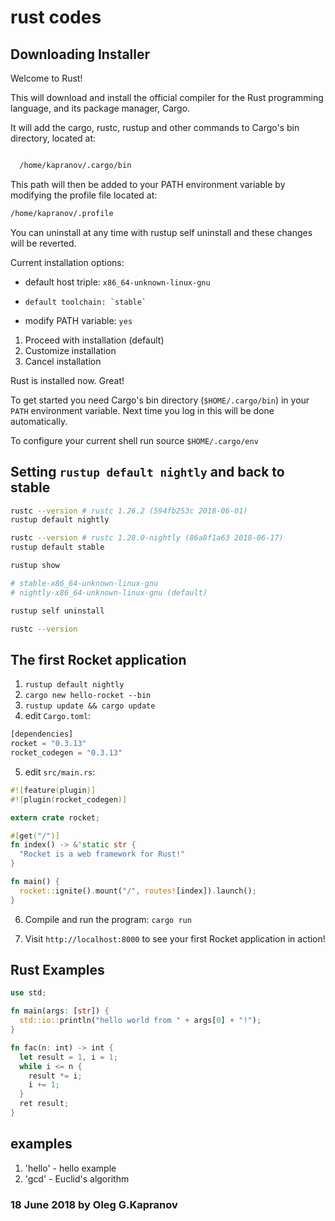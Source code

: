 # rust codes

## Downloading Installer

Welcome to Rust!

This will download and install the official compiler for the Rust programming
language, and its package manager, Cargo.

It will add the cargo, rustc, rustup and other commands to Cargo's bin
directory, located at:

```bash

  /home/kapranov/.cargo/bin
```

This path will then be added to your PATH environment variable by modifying the
profile file located at:

```bash
/home/kapranov/.profile
```

You can uninstall at any time with rustup self uninstall and these changes will
be reverted.

Current installation options:

*   default host triple: `x86_64-unknown-linux-gnu`
*     default toolchain: `stable`
*  modify PATH variable: `yes`

1. Proceed with installation (default)
2. Customize installation
3. Cancel installation

Rust is installed now. Great!

To get started you need Cargo's bin directory (`$HOME/.cargo/bin`) in your
`PATH` environment variable. Next time you log in this will be done automatically.

To configure your current shell run source `$HOME/.cargo/env`

## Setting `rustup default nightly` and back to stable

```sh
rustc --version # rustc 1.26.2 (594fb253c 2018-06-01)
rustup default nightly

rustc --version # rustc 1.28.0-nightly (86a8f1a63 2018-06-17)
rustup default stable

rustup show

# stable-x86_64-unknown-linux-gnu
# nightly-x86_64-unknown-linux-gnu (default)

rustup self uninstall

rustc --version
```

## The first Rocket application

1. `rustup default nightly`
2. `cargo new hello-rocket --bin`
3. `rustup update && cargo update`
4. edit `Cargo.toml`:

```rust
[dependencies]
rocket = "0.3.13"
rocket_codegen = "0.3.13"
```
5. edit `src/main.rs`:

```rust
#![feature(plugin)]
#![plugin(rocket_codegen)]

extern crate rocket;

#[get("/")]
fn index() -> &'static str {
  "Rocket is a web framework for Rust!"
}

fn main() {
  rocket::ignite().mount("/", routes![index]).launch();
}
```
6. Compile and run the program: `cargo run`

7. Visit `http://localhost:8000` to see your first Rocket application
   in action!

## Rust Examples

```rust
use std;

fn main(args: [str]) {
  std::io::println("hello world from " + args[0] + "!");
}
```

```rust
fn fac(n: int) -> int {
  let result = 1, i = 1;
  while i <= n {
    result *= i;
    i += 1;
  }
  ret result;
}
```

## examples

1. 'hello' - hello example
2. 'gcd' - Euclid's algorithm

[1]:  https://doc.rust-lang.org/stable/rust-by-example/hello/comment.html
[2]:  https://www.rust-lang.org/en-US/
[3]:  https://rocket.rs/
[4]:  http://ironframework.iu/
[5]:  https://aml3.github.io/RustTutorial/
[6]:  https://doc.rust-lang.org/stable/rust-by-example/
[7]:  https://stevedonovan.github.io/rust-gentle-intro/
[8]:  https://medium.com/learning-rust/rust-basics-e73304ab35c7
[9]:  https://github.com/Apress/beginning-rust
[10]: https://rurust.github.io/rust_book_ru/
[11]: http://words.steveklabnik.com/a-30-minute-introduction-to-rust
[12]: https://medium.com/sean3z/rest-api-node-vs-rust-c75aa8c96343
[13]: https://medium.com/sean3z/building-a-restful-crud-api-with-rust-1867308352d8
[14]: https://github.com/SergioBenitez/Rocket/tree/v0.3.13/examples/
[15]: http://siciarz.net/24-days-rust-cargo-and-cratesio/
[16]: http://siciarz.net/24-days-rust-conclusion-2016/
[17]: http://zsiciarz.github.io/24daysofrust/book/vol1/day1.html
[18]: https://rocket.rs/guide/overview/
[19]: http://siciarz.net/24-days-rust-cargo-and-cratesio/
[20]: https://github.com/ProgrammingRust/examples

### 18 June 2018 by Oleg G.Kapranov
